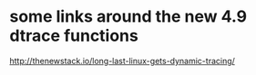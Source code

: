 some links around the new 4.9 dtrace functions
==============================================


http://thenewstack.io/long-last-linux-gets-dynamic-tracing/
